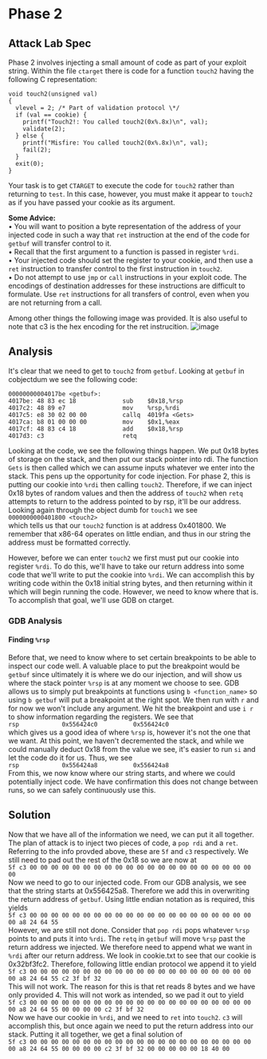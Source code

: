 # Phase 2

## Attack Lab Spec

Phase 2 involves injecting a small amount of code as part of your exploit string.
Within the file `ctarget` there is code for a function `touch2` having the following C representation:  
```
void touch2(unsigned val)
{
  vlevel = 2; /* Part of validation protocol \*/
  if (val == cookie) {
    printf("Touch2!: You called touch2(0x%.8x)\n", val);
    validate(2); 
  } else {
    printf("Misfire: You called touch2(0x%.8x)\n", val);
    fail(2);
  }
  exit(0);
}                                                      
```
Your task is to get `CTARGET` to execute the code for `touch2` rather than returning to `test`. In this case,
however, you must make it appear to `touch2` as if you have passed your cookie as its argument.  

**Some Advice:**  
• You will want to position a byte representation of the address of your injected code in such a way that `ret` instruction at the end of the code for `getbuf` will transfer control to it.  
• Recall that the first argument to a function is passed in register `%rdi`.  
• Your injected code should set the register to your cookie, and then use a `ret` instruction to transfer control to the first instruction in `touch2`.  
• Do not attempt to use `jmp` or `call` instructions in your exploit code. The encodings of destination addresses for these instructions are difficult to formulate. Use `ret` instructions for all transfers of 
control, even when you are not returning from a call.

Among other things the following image was provided. It is also useful to note that c3 is the hex encoding for the ret instrucition.
![image](https://github.com/Motik7/AttackLab-Writeup/assets/60900283/5eb247a9-f732-44bc-9ae4-75f597f749e4)

## Analysis

It's clear that we need to get to `touch2` from `getbuf`. Looking at `getbuf` in cobjectdum we see the following code:  
```
00000000004017be <getbuf>:                        
4017be:	48 83 ec 18          	sub    $0x18,%rsp     
4017c2:	48 89 e7             	mov    %rsp,%rdi      
4017c5:	e8 30 02 00 00       	callq  4019fa <Gets>  
4017ca:	b8 01 00 00 00       	mov    $0x1,%eax      
4017cf:	48 83 c4 18          	add    $0x18,%rsp     
4017d3:	c3                   	retq                
```

Looking at the code, we see the following things happen. We put 0x18 bytes of storage on the stack, and then put our stack pointer into rdi. The function `Gets` is then called which we can assume
inputs whatever we enter into the stack. This pens up the opportunity for code injection. For phase 2, this is putting our cookie into `%rdi` then calling `touch2`. Therefore, if we can inject 0x18 bytes of random values and then the address of `touch2` when `retq` attempts to return to the address pointed to by rsp, it'll be our address. Looking again through the object dumb for `touch1` we see  
`0000000000401800 <touch2>`  
which tells us that our `touch2` function is at address 0x401800. We remember that x86-64 operates on little endian, and thus in our string the address must be formatted correctly.

However, before we can enter `touch2` we first must put our cookie into register `%rdi`. To do this, we'll have to take our return address into some code that we'll write to put the cookie into `%rdi`. We can accomplish this by writing code within the 0x18 initial string bytes, and then returning within it which will begin running the code. However, we need to know where that is. To accomplish that goal, we'll use GDB on ctarget. 

### GDB Analysis

#### Finding `%rsp`

Before that, we need to know where to set certain breakpoints to be able to inspect our code well. A valuable place to put the breakpoint would be `getbuf` since ultimately it is where we do our injection, and will show us where the stack pointer `%rsp` is at any moment we choose to see. GDB allows us to simply put breakpoints at functions using `b <function_name>` so using `b getbuf` will put a breakpoint at the right spot. We then run with `r` and for now we won't include any argument. We hit the breakpoint and use `i r` to show information regarding the registers. We see that  
`rsp            0x556424c0          0x556424c0`  
which gives us a good idea of where `%rsp` is, however it's not the one that we want. At this point, we haven't decremented the stack, and while we could manually deduct 0x18 from the value we see, it's easier to run `si` and let the code do it for us. Thus, we see  
`rsp            0x556424a8          0x556424a8`  
From this, we now know where our string starts, and where we could potentially inject code. We have confirmation this does not change between runs, so we can safely continuously use this.

## Solution

Now that we have all of the information we need, we can put it all together. The plan of attack is to inject two pieces of code, a `pop rdi` and a `ret`. Referring to the info provded above, these are `5f` and `c3` respectively. We still need to pad out the rest of the 0x18 so we are now at  
`5f c3 00 00 00 00 00 00 00 00 00 00 00 00 00 00 00 00 00 00 00 00 00 00`  
Now we need to go to our injected code. From our GDB analysis, we see that the string starts at 0x556425a8. Therefore we add this in overwriting the return address of `getbuf`. Using little endian notation as is required, this yields  
`5f c3 00 00 00 00 00 00 00 00 00 00 00 00 00 00 00 00 00 00 00 00 00 00 a8 24 64 55`  
However, we are still not done. Consider that `pop rdi` pops whatever `%rsp` points to and puts it into `%rdi`. The `retq` in `getbuf` will move `%rsp` past the return address we injected. We therefore need to append what we want in `%rdi` after our return address. We look in cookie.txt to see that our cookie is 0x32bf3fc2. Therefore, following little endian protocol we append it to yield  
`5f c3 00 00 00 00 00 00 00 00 00 00 00 00 00 00 00 00 00 00 00 00 00 00 a8 24 64 55 c2 3f bf 32`  
This will not work. The reason for this is that ret reads 8 bytes and we have only provided 4. This will not work as intended, so we pad it out to yield  
`5f c3 00 00 00 00 00 00 00 00 00 00 00 00 00 00 00 00 00 00 00 00 00 00 a8 24 64 55 00 00 00 00 c2 3f bf 32`  
Now we have our cookie in `%rdi`, and we need to `ret` into `touch2`. `c3` will accomplish this, but once again we need to put the return address into our stack. Putting it all together, we get a final solution of  
`5f c3 00 00 00 00 00 00 00 00 00 00 00 00 00 00 00 00 00 00 00 00 00 00 a8 24 64 55 00 00 00 00 c2 3f bf 32 00 00 00 00 00 18 40 00`
